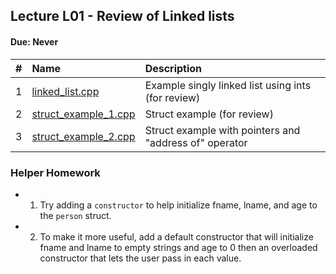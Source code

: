  ## Lecture L01 - Review of Linked lists
 #### Due: Never

 |   #   | Name                                         | Description                                            |
 | :---: | :------------------------------------------- | :----------------------------------------------------- |
 |   1   | [linked_list.cpp](linked_list.cpp)           | Example singly linked list using ints (for review)     |
 |   2   | [struct_example_1.cpp](struct_example_1.cpp) | Struct example (for review)                            |
 |   3   | [struct_example_2.cpp](struct_example_2.cpp) | Struct example with pointers and "address of" operator |

### Helper Homework

- 1) Try adding a `constructor` to help initialize fname, lname, and age to the `person` struct.
- 2) To make it more useful, add a default constructor that will initialize fname and lname to empty strings and age to 0 then an overloaded constructor that lets the user pass in each value.
